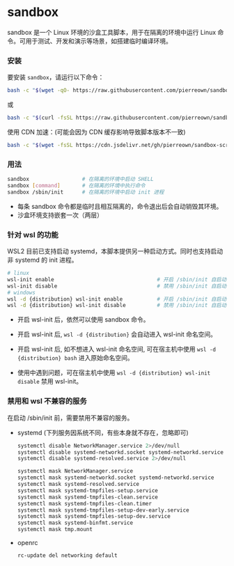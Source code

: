 # sandbox

sandbox 是一个 Linux 环境的沙盒工具脚本，用于在隔离的环境中运行 Linux 命令。可用于测试、开发和演示等场景，如搭建临时编译环境。

### 安装

要安装 `sandbox`，请运行以下命令：

```bash
bash -c "$(wget -qO- https://raw.githubusercontent.com/pierreown/sandbox-script/main/install.sh)"
```

或

```bash
bash -c "$(curl -fsSL https://raw.githubusercontent.com/pierreown/sandbox-script/main/install.sh)"
```

使用 CDN 加速：(可能会因为 CDN 缓存影响导致脚本版本不一致)

```bash
bash -c "$(wget -fsSL https://cdn.jsdelivr.net/gh/pierreown/sandbox-script@main/install.sh)" -- --cdn
```

### 用法

```bash
sandbox                 # 在隔离的环境中启动 SHELL
sandbox [command]       # 在隔离的环境中执行命令
sandbox /sbin/init      # 在隔离的环境中启动 init 进程
```

-   每条 sandbox 命令都是临时且相互隔离的，命令退出后会自动销毁其环境。
-   沙盒环境支持嵌套一次（两层）

### 针对 wsl 的功能

WSL2 目前已支持启动 systemd，本脚本提供另一种启动方式。同时也支持启动非 systemd 的 init 进程。

```bash
# linux
wsl-init enable                                 # 开启 /sbin/init 自启动
wsl-init disable                                # 禁用 /sbin/init 自启动
# windows
wsl -d {distribution} wsl-init enable           # 开启 /sbin/init 自启动
wsl -d {distribution} wsl-init disable          # 禁用 /sbin/init 自启动
```

-   开启 wsl-init 后，依然可以使用 sandbox 命令。

-   开启 wsl-init 后, `wsl -d {distribution}` 会自动进入 wsl-init 命名空间。

-   开启 wsl-init 后, 如不想进入 wsl-init 命名空间, 可在宿主机中使用 `wsl -d {distribution} bash` 进入原始命名空间。

-   使用中遇到问题，可在宿主机中使用 `wsl -d {distribution} wsl-init disable` 禁用 wsl-init。

### 禁用和 wsl 不兼容的服务

在启动 /sbin/init 前，需要禁用不兼容的服务。

-   systemd (下列服务因系统不同，有些本身就不存在，忽略即可)

    ```bash
    systemctl disable NetworkManager.service 2>/dev/null
    systemctl disable systemd-networkd.socket systemd-networkd.service 2>/dev/null
    systemctl disable systemd-resolved.service 2>/dev/null

    systemctl mask NetworkManager.service
    systemctl mask systemd-networkd.socket systemd-networkd.service
    systemctl mask systemd-resolved.service
    systemctl mask systemd-tmpfiles-setup.service
    systemctl mask systemd-tmpfiles-clean.service
    systemctl mask systemd-tmpfiles-clean.timer
    systemctl mask systemd-tmpfiles-setup-dev-early.service
    systemctl mask systemd-tmpfiles-setup-dev.service
    systemctl mask systemd-binfmt.service
    systemctl mask tmp.mount
    ```

-   openrc

    ```bash
    rc-update del networking default
    ```
